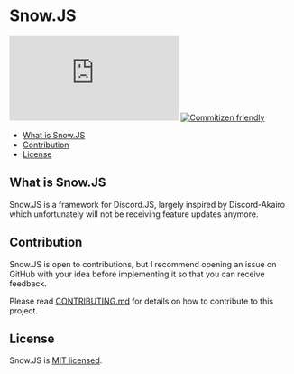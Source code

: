 # Snow.JS

![GitHub](https://img.shields.io/github/license/Xenfo/snow.js)
[![Commitizen friendly](https://img.shields.io/badge/commitizen-friendly-brightgreen.svg)](http://commitizen.github.io/cz-cli/)

<!-- START doctoc generated TOC please keep comment here to allow auto update -->
<!-- DON'T EDIT THIS SECTION, INSTEAD RE-RUN doctoc TO UPDATE -->

- [What is Snow.JS](#what-is-snowjs)
- [Contribution](#contribution)
- [License](#license)

<!-- END doctoc generated TOC please keep comment here to allow auto update -->

## What is Snow.JS

Snow.JS is a framework for Discord.JS, largely inspired by Discord-Akairo which unfortunately will not be receiving feature updates anymore.

## Contribution

Snow.JS is open to contributions, but I recommend opening an issue on GitHub with your idea before implementing it so that you can receive feedback.

Please read [CONTRIBUTING.md](.github/CONTRIBUTING.md) for details on how to contribute to this project.

## License

Snow.JS is [MIT licensed](/LICENSE).
